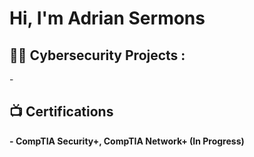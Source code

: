 <h1>Hi, I'm Adrian Sermons

<h2>👨‍💻 Cybersecurity Projects :</h2>
- <b>

<h2>📺 Certifications </h2>
- <b> CompTIA Security+, CompTIA Network+ (In Progress)
